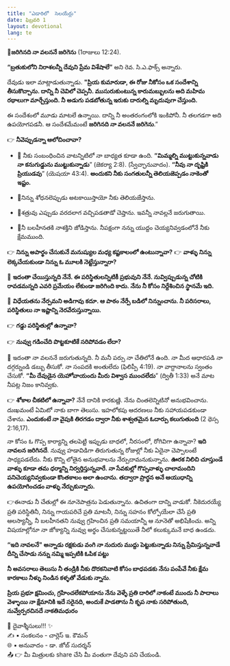 ```yaml
---
title: "ఎడారిలో  సెలయేర్లు"
date: ఫిబ్రవరి 1
layout: devotional
lang: te
---
```


**📖జరిగినది నా వలననే జరిగెను**
 (1రాజులు 12:24).

 **“బ్రతుకులోని నిరాశలన్నీ దేవుని ప్రేమ విశేషాలే”** అని రెవ. సి.ఎ.ఫాక్స్ అన్నారు.
 
దేవుడు ఇలా మాట్లాడుతున్నాడు. 
**"ప్రియ కుమారుడా, ఈ రోజు నీకోసం ఒక సందేశాన్ని తీసుకొచ్చాను. దాన్ని నీ చెవిలో చెప్పనీ. ముసురుకుంటున్న కారుమబ్బులను అది మహిమ రథాలుగా మార్చేస్తుంది. నీ అడుగు పడబోతున్న ఇరుకు దారుల్ని మృదువుగా చేస్తుంది.**

 ఈ సందేశంలో మూడు మాటలే ఉన్నాయి. దాన్ని నీ అంతరంగంలోకి ఇంకిపోనీ. నీ తలగడగా అది ఉపయోగపడనీ. ఆ సందేశమేమంటే **జరిగినది నా వలననే జరిగెను**.”

👉 **నీవెప్పుడన్నా ఆలోచించావా?**

- 🔹 నీకు సంబంధించిన వాటన్నిటిలో నా బాధ్యత కూడా ఉంది. **“మిమ్మల్ని ముట్టుకున్నవాడు నా కనుగుడ్డును ముట్టుకున్నాడు**”
 (జెకర్యా 2:8). (స్వేచ్ఛానువాదం).
 **“నీవు నా దృష్టికి ప్రియుడవు**” 
(యెషయా 43:4). 
**అందుకని నీకు సంగతులన్నీ తెలియజెప్పడం నాకెంతో ఇష్టం.**

- 🔹నిన్ను శోధనలెప్పుడు అటకాయిస్తాయో నీకు తెలియజేస్తాను.
- 🔹శత్రువు ఎప్పుడు వరదలాగ వచ్చిపడతాడో చెప్తాను. ఇవన్నీ నావల్లనే జరుగుతాయి.

- 🔹నీ బలహీనతకి నాశక్తిని జోడిస్తాను. నీపక్షంగా నన్ను యుద్దం చెయ్యనివ్వడంలోనే నీకు క్షేమముంది.

👉 **నిన్ను అపార్థం చేసుకునే మనుష్యుల మధ్య కష్టకాలంలో ఉంటున్నావా?**
👉 **వాళ్ళు నిన్ను లెక్కచేయకుండా నిన్ను ఓ మూలకి నెట్టేస్తున్నారా?** 

🔺 **ఇదంతా చేయిస్తున్నది నేనే. ఈ పరిస్థితులన్నిటికీ ప్రభువుని నేనే. నువ్విప్పుడున్న చోటికి రావడమన్నది ఎవరి ప్రమేయం లేకుండా జరిగింది కాదు. నేను నీ కోసం నిర్దేశించిన స్థానమే ఇది.**

🔺 **విధేయతను నేర్పమని అడిగావు కదూ. ఆ పాఠం నేర్పే బడిలో నిన్నుంచాను. నీ పరిసరాలు, పరిస్థితులు నా ఇష్టాన్ని నెరవేరుస్తున్నాయి.**

👉 **గడ్డు పరిస్థితుల్లో ఉన్నావా?**

👉 **నువ్వు గడించేది పొట్టకూటికే సరిపోవడం లేదా?**

🔺 ఇదంతా నా వలననే జరుగుతున్నది. నీ మనీ పర్సు నా చేతిలోనే ఉంది. నా మీద ఆధారపడి నా దగ్గర్నుండి డబ్బు తీసుకో. నా సంపదకి అంతులేదు (ఫిలిప్పీ 4:19). నా వాగ్దానాలను స్వంతం చేసుకో. **“మీ దేవుడైన యెహోవాయందు మీరు విశ్వాస ముంచలేదు**” (ద్వితీ 1:33) అనే మాట నీపట్ల నిజం కానివ్వకు.

👉 **శోకాల చీకటిలో ఉన్నావా?** నేనే దానికి కారకుణ్ణి. నేను చింతలెన్నిటినో అనుభవించాను. దుఃఖమంటే ఏమిటో నాకు బాగా తెలుసు. ఇహలోకపు ఆదరణలు నీకు సహాయపడకుండా చేశాను. **ఎందుకంటే నా వైపుకి తిరగడం ద్వారా నీకు శాశ్వతమైన ఓదార్పు కలుగుతుంది** (2 థెస్స 2:16,17). 

నా కోసం ఓ గొప్ప కార్యాన్ని తలపెట్టి ఇప్పుడు బాధలో, నీరసంలో, రోగివిగా ఉన్నావా? **ఇది నావలన జరిగినదే**. నువ్వు హడావిడిగా తిరుగుతున్న రోజుల్లో నీకు ఏదైనా చెప్పాలంటే సాధ్యపడలేదు. నీకు కొన్ని లోతైన అనుభవాలను నేర్పుదామనుకున్నాను. 
**ఊరక నిలిచి చూస్తుండే వాళ్ళు కూడా తమ ధర్మాన్ని నిర్వర్తిస్తున్నవారే. నా సేవకుల్లో గొప్పవాళ్ళు చాలామందిని పనిచెయ్యనివ్వకుండా కొంతకాలం అలా ఉంచాను. తద్వారా ప్రార్థన అనే ఆయుధాన్ని ఉపయోగించడం వాళ్ళు నేర్చుకున్నారు.**

👉ఈనాడు నీ చేతుల్లో ఈ నూనెపాత్రను పెడుతున్నాను. ఉచితంగా దాన్ని వాడుకో. నీకెదురయ్యే ప్రతి పరిస్థితినీ, నిన్ను గాయపరిచే ప్రతి మాటనీ, నిన్ను సహనం కోల్పోయేలా చేసే ప్రతి ఆలస్యాన్నీ, నీ బలహీనతని నువ్వు గ్రహించిన ప్రతి సమయాన్నీ ఆ నూనెతో అభిషేకించు. అన్ని విషయాల్లోనూ నా జోక్యాన్ని నువ్వు అర్థం చేసుకున్నట్టయితే నీలో కలుక్కుమనే బాధ ఉండదు.

**“ఇది నావలనే" అన్నాడు రక్షకుడు వంగి నా నుదురు ముద్దు పెట్టుకున్నాడు నిన్ను ప్రేమిస్తున్నవాడే దీన్ని చేసాడు నన్ను నమ్మి ఇప్పటికి ఓపిక పట్టు** 
 
**నీ అవసరాలు తెలుసు నీ తండ్రికి నీకు దొరకనివాటి కోసం బాధపడకు నేను పంపేవే నీకు క్షేమ కారకాలు నీళ్ళు నిండిన కళ్ళతో వేడుకు న్నాను**.

**ప్రియ ప్రభూ క్షమించు, గ్రహించలేకపోయాను నేను వెళ్ళే ప్రతి దారిలో నాకంటే ముందు నీ పాదాలు వెళ్ళాయి నా క్షేమానికి ఇదే సరైనది, అందుకే పాడతాను నీ కృప నాకు సరిపోతుంది, నువ్వేర్పరచినదే నాకతిమధురం**

<div class="blessing">🙏 <span class="bless-text">దైవాశ్శీసులు!!!</span> ✨</div>

<div class="credit">✍️ <span class="credit-text">▪ సంకలనం - చార్లెస్ ఇ. కౌమన్</span></div>
<div class="credit">🌐 <span class="credit-text">▪ అనువాదం - డా. జోబ్ సుదర్శన్</span></div>


<div class="share">📤 👉 <span class="share-text">మీ మిత్రులకు share చేసి మీ వంతుగా దేవుని పని చేయండి.</span></div>
